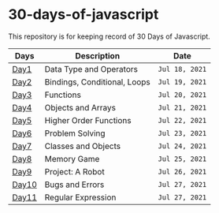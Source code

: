 # 30-days-of-javascript
This repository is for keeping record of 30 Days of Javascript.

| Days | Description | Date |
| ----------- | ----------- | ----------- |
| [Day1](day1.md) | Data Type and Operators | `Jul 18, 2021`
| [Day2](day2.md) | Bindings, Conditional, Loops | `Jul 19, 2021`
| [Day3](day3.md) | Functions | `Jul 20, 2021`
| [Day4](day4.md) | Objects and Arrays | `Jul 21, 2021`
| [Day5](day5.md) | Higher Order Functions | `Jul 22, 2021`
| [Day6](day6.md) | Problem Solving | `Jul 23, 2021`
| [Day7](day7.md) | Classes and Objects | `Jul 24, 2021`
| [Day8](day8.md) | Memory Game | `Jul 25, 2021`
| [Day9](day9.md) | Project: A Robot | `Jul 26, 2021`
| [Day10](day10.md) | Bugs and Errors | `Jul 27, 2021`
| [Day11](day11.md) | Regular Expression | `Jul 27, 2021`